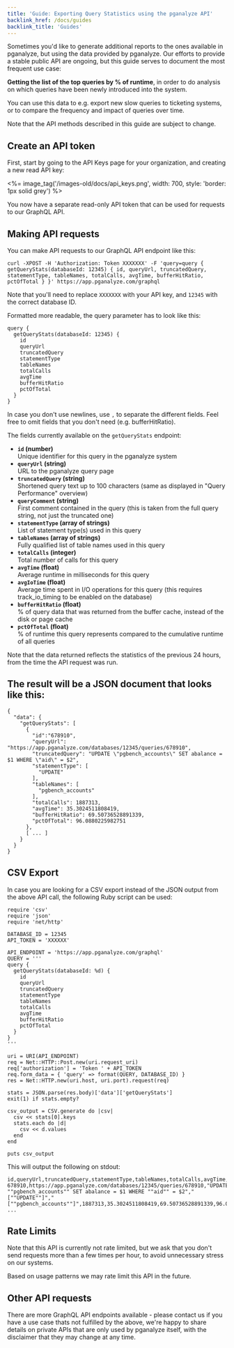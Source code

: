 ```yaml
---
title: 'Guide: Exporting Query Statistics using the pganalyze API'
backlink_href: /docs/guides
backlink_title: 'Guides'
---
```


Sometimes you'd like to generate additional reports to the ones available in pganalyze,
but using the data provided by pganalyze. Our efforts to provide a stable public API
are ongoing, but this guide serves to document the most frequent use case:

**Getting the list of the top queries by % of runtime**, in order to do analysis on which
queries have been newly introduced into the system.

You can use this data to e.g. export new slow queries to ticketing systems, or to
compare the frequency and impact of queries over time.

Note that the API methods described in this guide are subject to change.

## Create an API token

First, start by going to the API Keys page for your organization, and creating a new read API key:

<%= image_tag('/images-old/docs/api_keys.png', width: 700, style: 'border: 1px solid grey') %>

You now have a separate read-only API token that can be used for requests to our GraphQL API.

## Making API requests

You can make API requests to our GraphQL API endpoint like this:

```
curl -XPOST -H 'Authorization: Token XXXXXXX' -F 'query=query { getQueryStats(databaseId: 12345) { id, queryUrl, truncatedQuery, statementType, tableNames, totalCalls, avgTime, bufferHitRatio, pctOfTotal } }' https://app.pganalyze.com/graphql
```

Note that you'll need to replace `XXXXXXX` with your API key, and `12345` with the correct database ID.

Formatted more readable, the query parameter has to look like this:

```
query {
  getQueryStats(databaseId: 12345) {
    id
    queryUrl
    truncatedQuery
    statementType
    tableNames
    totalCalls
    avgTime
    bufferHitRatio
    pctOfTotal
  }
}
```

In case you don't use newlines, use `,` to separate the different fields. Feel free to omit fields that you don't need (e.g. bufferHitRatio).

The fields currently available on the `getQueryStats` endpoint:

* **`id` (number)**<br>Unique identifier for this query in the pganalyze system
* **`queryUrl` (string)**<br>URL to the pganalyze query page
* **`truncatedQuery` (string)**<br>Shortened query text up to 100 characters (same as displayed in "Query Performance" overview)
* **`queryComment` (string)**<br>First comment contained in the query (this is taken from the full query string, not just the truncated one)
* **`statementType` (array of strings)**<br>List of statement type(s) used in this query
* **`tableNames` (array of strings)**<br>Fully qualified list of table names used in this query
* **`totalCalls` (integer)**<br>Total number of calls for this query
* **`avgTime` (float)**<br>Average runtime in milliseconds for this query
* **`avgIoTime` (float)**<br>Average time spent in I/O operations for this query (this requires track_io_timing to be enabled on the database)
* **`bufferHitRatio` (float)**<br>% of query data that was returned from the buffer cache, instead of the disk or page cache
* **`pctOfTotal` (float)**<br>% of runtime this query represents compared to the cumulative runtime of all queries

Note that the data returned reflects the statistics of the previous 24 hours, from the time the API request was run.

## The result will be a JSON document that looks like this:

```
{
  "data": {
    "getQueryStats": [
      {
        "id":"678910",
        "queryUrl": "https://app.pganalyze.com/databases/12345/queries/678910",
        "truncatedQuery": "UPDATE \"pgbench_accounts\" SET abalance = $1 WHERE \"aid\" = $2",
        "statementType": [
          "UPDATE"
        ],
        "tableNames": [
          "pgbench_accounts"
        ],
        "totalCalls": 1887313,
        "avgTime": 35.3024511808419,
        "bufferHitRatio": 69.50736528891339,
        "pctOfTotal": 96.0880225982751
      },
      [ ... ]
    }
  }
}
```

## CSV Export

In case you are looking for a CSV export instead of the JSON output from the above API call, the following Ruby script can be used:

```
require 'csv'
require 'json'
require 'net/http'

DATABASE_ID = 12345
API_TOKEN = 'XXXXXX'

API_ENDPOINT = 'https://app.pganalyze.com/graphql'
QUERY = '''
query {
  getQueryStats(databaseId: %d) {
    id
    queryUrl
    truncatedQuery
    statementType
    tableNames
    totalCalls
    avgTime
    bufferHitRatio
    pctOfTotal
  }
}
'''

uri = URI(API_ENDPOINT)
req = Net::HTTP::Post.new(uri.request_uri)
req['authorization'] = 'Token ' + API_TOKEN
req.form_data = { 'query' => format(QUERY, DATABASE_ID) }
res = Net::HTTP.new(uri.host, uri.port).request(req)

stats = JSON.parse(res.body)['data']['getQueryStats']
exit(1) if stats.empty?

csv_output = CSV.generate do |csv|
  csv << stats[0].keys
  stats.each do |d|
    csv << d.values
  end
end

puts csv_output
```

This will output the following on stdout:

```
id,queryUrl,truncatedQuery,statementType,tableNames,totalCalls,avgTime,bufferHitRatio,pctOfTotal
678910,https://app.pganalyze.com/databases/12345/queries/678910,"UPDATE ""pgbench_accounts"" SET abalance = $1 WHERE ""aid"" = $2","[""UPDATE""]","[""pgbench_accounts""]",1887313,35.3024511808419,69.50736528891339,96.0880225982751
...
```

## Rate Limits

Note that this API is currently not rate limited, but we ask that you don't send
requests more than a few times per hour, to avoid unnecessary stress on our systems.

Based on usage patterns we may rate limit this API in the future.

## Other API requests

There are more GraphQL API endpoints available - please contact us if you have a use case
thats not fulfilled by the above, we're happy to share details on private APIs that
are only used by pganalyze itself, with the disclaimer that they may change at any time.
